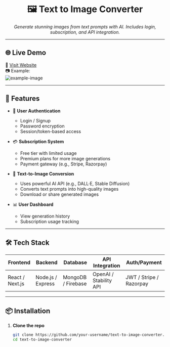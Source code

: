 <div align="center">
  <h1>🖼️ Text to Image Converter</h1>
  <p><em>Generate stunning images from text prompts with AI. Includes login, subscription, and API integration.</em></p>
</div>

---

## 🌐 Live Demo

🔗 [Visit Website](https://your-live-site-link.com)  
📷 Example:  
![example-image](https://your-image-link.com)

---

## 🚀 Features

- 🔐 **User Authentication**
  - Login / Signup
  - Password encryption
  - Session/token-based access

- 💳 **Subscription System**
  - Free tier with limited usage
  - Premium plans for more image generations
  - Payment gateway (e.g., Stripe, Razorpay)

- 🧠 **Text-to-Image Conversion**
  - Uses powerful AI API (e.g., DALL·E, Stable Diffusion)
  - Converts text prompts into high-quality images
  - Download or share generated images

- 📊 **User Dashboard**
  - View generation history
  - Subscription usage tracking

---

## 🛠️ Tech Stack

| Frontend       | Backend       | Database     | API Integration     | Auth/Payment        |
|----------------|---------------|--------------|---------------------|---------------------|
| React / Next.js| Node.js / Express | MongoDB / Firebase | OpenAI / Stability API | JWT / Stripe / Razorpay |

---

## 📦 Installation

1. **Clone the repo**
   ```bash
   git clone https://github.com/your-username/text-to-image-converter.git
   cd text-to-image-converter
